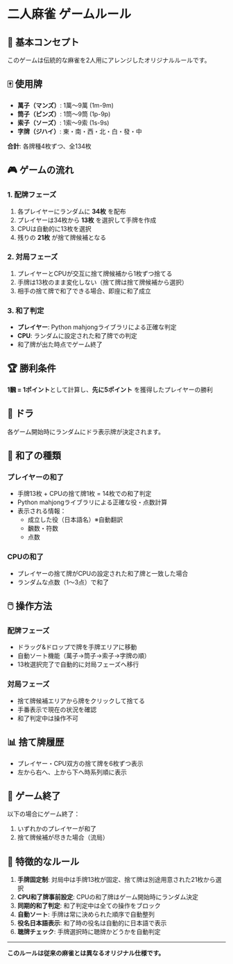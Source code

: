# 二人麻雀 ゲームルール

## 🎯 基本コンセプト

このゲームは伝統的な麻雀を2人用にアレンジしたオリジナルルールです。

## 🀄 使用牌

- **萬子（マンズ）**: 1萬〜9萬 (1m-9m)
- **筒子（ピンズ）**: 1筒〜9筒 (1p-9p)  
- **索子（ソーズ）**: 1索〜9索 (1s-9s)
- **字牌（ジハイ）**: 東・南・西・北・白・發・中

**合計**: 各牌種4枚ずつ、全134枚

## 🎮 ゲームの流れ

### 1. 配牌フェーズ

1. 各プレイヤーにランダムに **34枚** を配布
2. プレイヤーは34枚から **13枚** を選択して手牌を作成
3. CPUは自動的に13枚を選択
4. 残りの **21枚** が捨て牌候補となる

### 2. 対局フェーズ

1. プレイヤーとCPUが交互に捨て牌候補から1枚ずつ捨てる
2. 手牌は13枚のまま変化しない（捨て牌は捨て牌候補から選択）
3. 相手の捨て牌で和了できる場合、即座に和了成立

### 3. 和了判定

- **プレイヤー**: Python mahjongライブラリによる正確な判定
- **CPU**: ランダムに設定された和了牌での判定
- 和了牌が出た時点でゲーム終了

## 🏆 勝利条件

**1飜 = 1ポイント**として計算し、**先に5ポイント** を獲得したプレイヤーの勝利

## 🎲 ドラ

各ゲーム開始時にランダムにドラ表示牌が決定されます。

## 🎯 和了の種類

### プレイヤーの和了

- 手牌13枚 + CPUの捨て牌1枚 = 14枚での和了判定
- Python mahjongライブラリによる正確な役・点数計算
- 表示される情報：
  - 成立した役（日本語名）※自動翻訳
  - 飜数・符数
  - 点数

### CPUの和了

- プレイヤーの捨て牌がCPUの設定された和了牌と一致した場合
- ランダムな点数（1〜3点）で和了

## 🖱️ 操作方法

### 配牌フェーズ

- ドラッグ&ドロップで牌を手牌エリアに移動
- 自動ソート機能（萬子→筒子→索子→字牌の順）
- 13枚選択完了で自動的に対局フェーズへ移行

### 対局フェーズ

- 捨て牌候補エリアから牌をクリックして捨てる
- 手番表示で現在の状況を確認
- 和了判定中は操作不可

## 📊 捨て牌履歴

- プレイヤー・CPU双方の捨て牌を6枚ずつ表示
- 左から右へ、上から下へ時系列順に表示

## 🔄 ゲーム終了

以下の場合にゲーム終了：

1. いずれかのプレイヤーが和了
2. 捨て牌候補が尽きた場合（流局）

## 🎪 特徴的なルール

1. **手牌固定制**: 対局中は手牌13枚が固定、捨て牌は別途用意された21枚から選択
2. **CPU和了牌事前設定**: CPUの和了牌はゲーム開始時にランダム決定
3. **同期的和了判定**: 和了判定中は全ての操作をブロック
4. **自動ソート**: 手牌は常に決められた順序で自動整列
5. **役名日本語表示**: 和了時の役名は自動的に日本語で表示
6. **聴牌チェック**: 手牌選択時に聴牌かどうかを自動判定

---

**このルールは従来の麻雀とは異なるオリジナル仕様です。**
